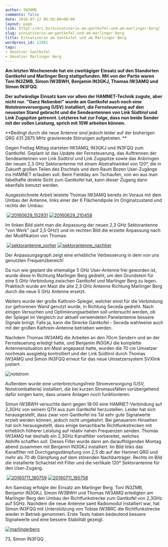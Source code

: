 ```yaml
---
author: IW3AMQ
comments: false
date: 2016-07-12 06:50:00+00:00
layout: page
link: https://drc.bz/einsatzserie-am-gantkofel-und-am-marlinger-berg/
slug: einsatzserie-am-gantkofel-und-am-marlinger-berg
title: Einsatzserie am Gantkofel und am Marlinger Berg
wordpress_id: 12481
tags:
- Umsetzer Gantkofel
- Umsetzer Marlinger Berg
---
```


**Am letzten Wochenende hat ein zweitägiger Einsatz auf den Standorten Gantkofel und Marlinger Berg stattgefunden. Mit von der Partie waren Toni IN3ZMB, Simon IW3BWH, Benjamin IN3GKJ, Thomas IW3AMQ und Simon IN3FQQ.**

**Der aufwändige Einsatz kam vor allem der HAMNET-Technik zugute, aber nicht nur. "Ganz Nebenbei" wurde am Gantkofel auch noch eine Notstromversorgung (USV) installiert, die Fernsteuerung auf den neuesten Stand gebracht und die Sendeantennen von Link Südtirol und Link Zugspitze getrennt. Letzteres hat zur Folge, dass nun beide Sender mit der vollen Leistung, sprich mit 10W arbeiten können.**

**Bedingt durch die neue Antenne sind jedoch leider auf der bisherigen QRG 431.2875 MHz gravierende Störungen aufgetreten. **

Gegen Freitag Mittag starteten IW3AMQ, IN3GKJ und IN3FQQ zum Gantkofel. Geplant ist das Update der Fernsteuerung, das Auftrennen der Sendeantennen von Link Südtirol und Link Zugspitze sowie das Anbringen der neuen 2,3 GHz Sektorantenne mit einem Abstrahlwinkel von 120°, die in Zukunft großen Teilen des Etschtals und dem Raum Bozen User-Zugänge ins HAMNET erlauben soll. Beim Fieldday am Tschaufen, von wo aus man fabelhafte direkte Sicht zum Gantkofel hat, kann dieser Zugang dann ebenfalls benutzt werden.

Ausgezeichnete Arbeit leistete Thomas IW3AMQ bereits im Voraus mit dem Umbau der Antenne, links einer der 6 Flächendipole im Originalzustand und rechts der Umbau:


 [![20160629_152931](https://drc.bz/wp-content/uploads/2016/07/20160629_152931-1024x768.jpg)](https://drc.bz/wp-content/uploads/2016/07/20160629_152931.jpg) [![20160629_210458](https://drc.bz/wp-content/uploads/2016/07/20160629_210458-1024x768.jpg)](https://drc.bz/wp-content/uploads/2016/07/20160629_210458.jpg)


Im linken Bild sieht man die Anpassung der neuen 2,3 GHz Sektorantenne "von Werk" (auf 2,5 GHz!) und im rechten Bild die erzielte Anpassung nach der Modifikation von Thomas:


 [![sektorantenne_vorher](https://drc.bz/wp-content/uploads/2016/07/sektorantenne_vorher-1024x768.jpg)](https://drc.bz/wp-content/uploads/2016/07/sektorantenne_vorher.jpg) [![sektorantenne_nachher](https://drc.bz/wp-content/uploads/2016/07/sektorantenne_nachher-1024x768.jpg)](https://drc.bz/wp-content/uploads/2016/07/sektorantenne_nachher.jpg)


Der Anpassungsgraph zeigt eine erhebliche Verbesserung in dem von uns genutzten Frequenzbereich!

Da nun wie geplant die ehemalige 5 GHz User-Antenne frei geworden ist, wurde diese in Richtung Marlinger Berg gedreht, um den Grundstein für eine 5 GHz-Verbindung zwischen Gantkofel und Marlinger Berg zu legen. Praktisch wurde am Mast die alte 2,3 GHz Antenne Richtung Marlinger Berg durch die neue 5 GHz Antenne ersetzt.

Weiters wurde der große Kathrein-Spiegel, welcher einst für die Verbindung zur gefrorenen Wand genutzt wurde, in Richtung Seceda gedreht. Nach einigen Versuchen und Optimierungsarbeiten soll untersucht werden, ob der Spiegel im Vergleich zur aktuell verwendeten Panelantenne bessere Signale bringt. Falls ja, kann die Strecke Gantkofel - Seceda wahlweise auch mit der großen Kathrein-Antenne betrieben werden.

Nachdem Thomas IW3AMQ die Arbeiten an den 70cm Sendern und an der Fernsteuerung erledigt hatte, und Benjamin IN3GKJ die komplette Antennensituation am Mast angepasst hatte, wurden die 70 cm Umsetzer nochmals ausgiebig kontrolliert und der Link Südtirol durch Thomas IW3AMQ und Simon IN3FQQ erneut für das neue Umsetzersystem SVXlink justiert .

![notstrom](https://drc.bz/wp-content/uploads/2016/07/notstrom-758x1024.jpg)

Außerdem wurde eine unterbrechungsfreie Stromversorgung (USV, Notstrombatterie) installiert, die bei kurzen Stromausfällen vorübergehend dafür sorgen kann, dass unsere Anlagen noch funktionieren.

Simon IW3BWH versuchte dann gegen 18:00 eine HAMNET-Verbindung auf 2,3GHz von seinem QTH aus zum Gantkofel herzustellen. Leider hat sich herausgestellt, dass zwar vom Gantkofel ins Tal sehr gute Signalwerte erzielt werden können, jedoch nicht umgekehrt. Bei genauerem Hinsehen hat sich herausgestellt, dass einige benachbarte Richtfunkstrecken mit erheblich höherer Leistung auf relativ nahen Frequenzen senden. Thomas IW3AMQ hat deshalb ein 2,3GHz Kanalfilter vorbereitet, welches Abhilfe schaffen soll. Dieses Filter wurde dann am darauffolgenden Montag abend zusammen mit Benjamin IN3GKJ installiert. Im Bild links das Kanalfilter mit Durchgangsdämpfung von 2,5 db auf der Hamnet QRG und mehr als 70 db Dämpfung auf dem störenden Nachbarträger. Rechts im Bild die installierte Schachtel mit Filter und die vertikale 120° Sektorantenne für den User-Zugang.


 [![20160711_180759](https://drc.bz/wp-content/uploads/2016/07/20160711_180759-1024x768.jpg)](https://drc.bz/wp-content/uploads/2016/07/20160711_180759.jpg) [![20160711_185758](https://drc.bz/wp-content/uploads/2016/07/20160711_185758-1024x768.jpg)](https://drc.bz/wp-content/uploads/2016/07/20160711_185758.jpg)


Am Samstag erfolgte der Einsatz am Marlinger Berg. Toni IN3ZMB, Benjamin IN3GKJ, Simon IW3BWH und Thomas IW3AMQ erledigten am Marlinger Berg den Umbau der Richtfunkstrecke zum Gantkofel von 2,3GHz auf 5GHz. Nachdem die neue Antenne samt Radiomodul installiert war, hat Simon IN3FQQ mit Unterstützung von Tobias IW3BRC die Richtfunkstrecke wieder in Betrieb genommen. Erste Tests haben bedeutend bessere Signalwerte und eine bessere Stabilität gezeigt.

[![marlingerberg](https://drc.bz/wp-content/uploads/2016/07/marlingerberg-1024x576.jpg)](https://drc.bz/wp-content/uploads/2016/07/marlingerberg.jpg)

73, Simon IN3FQQ

